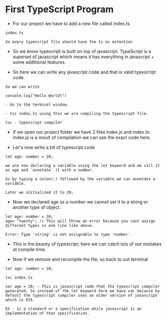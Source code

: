 # First TypeScript Program

- For our project we have to add a new file called index.ts

```
index.ts

So every typescript file should have the ts as extention
```

- So we know typescript is built on top of javascript. TypeScript is a superset of javascript which means it has everything in javascript + some additional features.

- So here we can write any javascript code and that is valid typescript code.

```
So we can write

console.log("Hello World!")

- Go to the terminal window.

- tsc index.ts using this we are compiling the typescript file.

tsc - typescript compiler
```

- If we open our project folder we have 2 files index.js and index.ts. index.js is a result of compilation we can see the exact code here.

- Let's now write a bit of typescript code

```
let age: number = 20;

we are now declaring a variable using the let keyword and we call it as age and `annotate` it with a number.

So by typing a colon(:) followed by the variable we can annotate a variable.

Later we initialized it to 20;
```

- Now we declared age as a number we cannot set it to a string or another type of object.

```
let age: number = 20;
age= "twenty"; // This will throw an error because you cant assign different types in one line like above.

Error: Type 'string' is not assignable to type 'number'.
```

- This is the beauty of typescript, here we can catch lots of our mistakes at compile time.

- Now if we remove and recompile the file, so back to out terminal

```
let age: number = 20;

tsc index.ts

var age = 20; - This is javascript code that the typescript compiler generated. So instead of the let keyword here we have var because by default the typescript compiler uses an older version of javascript which is ES5.

ES - is a standard or a specification while javascript is an implementation of that specification.
```
